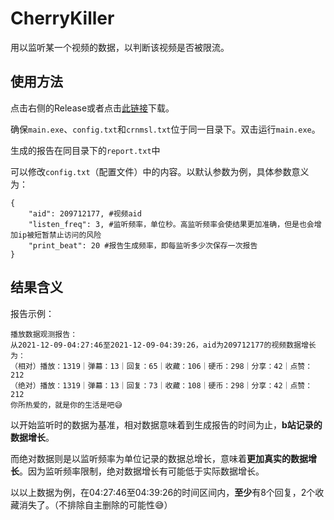 # CherryKiller
用以监听某一个视频的数据，以判断该视频是否被限流。

## 使用方法
点击右侧的Release或者点击[此链接](https://github.com/Misaka17032/CherryKiller/releases/download/v1.0/CherryKiller.zip)下载。

确保`main.exe`、`config.txt`和`crnmsl.txt`位于同一目录下。双击运行`main.exe`。

生成的报告在同目录下的`report.txt`中

可以修改`config.txt`（配置文件）中的内容。以默认参数为例，具体参数意义为：
```
{
	"aid": 209712177, #视频aid
	"listen_freq": 3, #监听频率，单位秒。高监听频率会使结果更加准确，但是也会增加ip被短暂禁止访问的风险
	"print_beat": 20 #报告生成频率，即每监听多少次保存一次报告
}
```

## 结果含义
报告示例：
```
播放数据观测报告：
从2021-12-09-04:27:46至2021-12-09-04:39:26，aid为209712177的视频数据增长为：
（相对）播放：1319｜弹幕：13｜回复：65｜收藏：106｜硬币：298｜分享：42｜点赞：212
（绝对）播放：1319｜弹幕：13｜回复：73｜收藏：108｜硬币：298｜分享：42｜点赞：212
你所热爱的，就是你的生活是吧😅
```

以开始监听时的数据为基准，相对数据意味着到生成报告的时间为止，**b站记录的数据增长**。

而绝对数据则是以监听频率为单位记录的数据总增长，意味着**更加真实的数据增长**。因为监听频率限制，绝对数据增长有可能低于实际数据增长。

以以上数据为例，在04:27:46至04:39:26的时间区间内，**至少**有8个回复，2个收藏消失了。（不排除自主删除的可能性😅）

